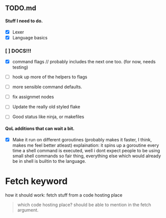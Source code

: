 ## TODO.md

#### Stuff I need to do.  

- [x] Lexer 
- [x] Language basics 
### [ ] DOCS!!!
- [x] command flags // probably includes the next one too. (for now, needs testing) 
- [ ] hook up more of the helpers to flags 
- [ ] more sensible command defaults.
- [ ] fix assignmet nodes 
- [ ] Update the really old styled flake
- [ ] Good status like ninja, or makefiles 


#### QoL additions that can wait a bit. 

- [x] Make it run on different goroutines (probably makes it faster, I think, makes me feel better atleast) 
explaination: 
    it spins up a goroutine every time a shell command is executed, well i dont expect people to be using
    small shell commands so fair thing, everything else which would already be in shell is builtin
    to the language.

# Fetch keyword 
how it should work: 
    fetch stuff from a code hosting place 

> which code hosting place? 
> should be able to mention in the fetch argument. 


